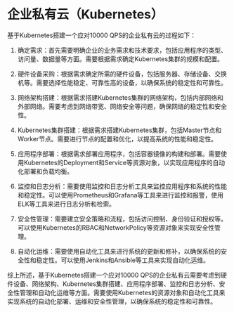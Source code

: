 # 企业私有云（Kubernetes）

基于Kubernetes搭建一个应对10000 QPS的企业私有云的过程如下：

1. 确定需求：首先需要明确企业的业务需求和技术要求，包括应用程序的类型、访问量、数据量等方面。需要根据需求确定Kubernetes集群的规模和配置。

2. 硬件设备采购：根据需求确定所需的硬件设备，包括服务器、存储设备、交换机等。需要选择性能稳定、可靠性高的设备，以确保系统的稳定性和可靠性。

3. 网络架构搭建：根据需求搭建Kubernetes集群的网络架构，包括内部网络和外部网络。需要考虑到网络带宽、网络安全等问题，确保网络的稳定性和安全性。

4. Kubernetes集群搭建：根据需求搭建Kubernetes集群，包括Master节点和Worker节点。需要进行节点的配置和优化，以提高系统的性能和稳定性。

5. 应用程序部署：根据需求部署应用程序，包括容器镜像的构建和部署。需要使用Kubernetes的Deployment和Service等资源对象，以实现应用程序的自动化部署和负载均衡。

6. 监控和日志分析：需要使用监控和日志分析工具来监控应用程序和系统的性能和稳定性。可以使用Prometheus和Grafana等工具来进行监控和报警，使用ELK等工具来进行日志分析和检索。

7. 安全性管理：需要建立安全策略和流程，包括访问控制、身份验证和授权等。可以使用Kubernetes的RBAC和NetworkPolicy等资源对象来实现安全性管理。

8. 自动化运维：需要使用自动化工具来进行系统的更新和修补，以确保系统的安全性和稳定性。可以使用Jenkins和Ansible等工具来实现自动化运维。

综上所述，基于Kubernetes搭建一个应对10000 QPS的企业私有云需要考虑到硬件设备、网络架构、Kubernetes集群搭建、应用程序部署、监控和日志分析、安全性管理和自动化运维等方面。需要使用Kubernetes的资源对象和自动化工具来实现系统的自动化部署、运维和安全性管理，以确保系统的稳定性和可靠性。
